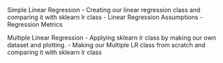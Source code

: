Simple Linear Regression
    - Creating our linear regression class and comparing it with sklearn lr class
    - Linear Regression Assumptions
    - Regression Metrics

Multiple Linear Regression
    - Applying sklearn lr class by making our own dataset and plotting.
    - Making our Multiple LR class from scratch and comparing it with sklearn lr class


